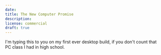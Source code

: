 ```yaml
---
date: 
title: The New Computer Promise
description: 
license: commercial
draft: true
---
```


I'm typing this to you on my first ever desktop build, if you don't count that PC class I had in high school.
